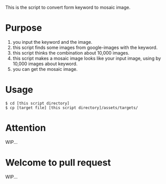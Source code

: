 This is the script to convert form keyword to mosaic image.

# Purpose

1. you input the keyword and the image.
2. this script finds some images from google-images with the keyword.
3. this script thinks the combination about 10,000 images.
4. this script makes a mosaic image looks like your input image, using by 10,000 images about keyword.
5. you can get the mosaic image.

# Usage

```
$ cd [this script directory]
$ cp [target file] [this script directory]/assets/targets/
```

# Attention

WIP...

# Welcome to pull request

WIP...

